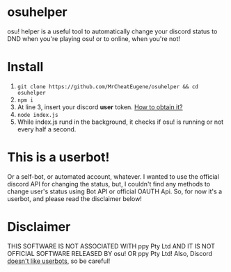 # osuhelper
osu! helper is a useful tool to automatically change your discord status to DND when you're playing osu! or to online, when you're not!

# Install
1. `git clone https://github.com/MrCheatEugene/osuhelper && cd osuhelper`
2. `npm i`
3. At line 3, insert your discord **user** token. [How to obtain it?](https://googlethatforyou.com?q=how%20to%20obtain%20discord%20token)
4. `node index.js`
5. While index.js rund in the background, it checks if osu! is running or not every half a second.

# This is a userbot!
Or a self-bot, or automated account, whatever. I wanted to use the official discord API for changing the status, but, I couldn't find any methods to change user's status using Bot API or official OAUTH Api. So, for now it's a userbot, and please read the disclaimer below!

# Disclaimer
THIS SOFTWARE IS NOT ASSOCIATED WITH ppy Pty Ltd AND IT IS NOT OFFICIAL SOFTWARE RELEASED BY osu! OR ppy Pty Ltd!
Also, Discord [doesn't like userbots](https://support.discord.com/hc/en-us/articles/115002192352-Automated-user-accounts-self-bots-), so be careful! 
